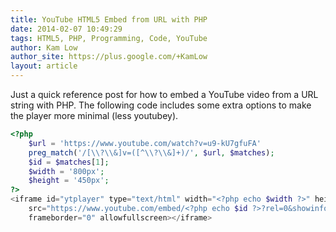 ```yaml
---
title: YouTube HTML5 Embed from URL with PHP
date: 2014-02-07 10:49:29
tags: HTML5, PHP, Programming, Code, YouTube
author: Kam Low
author_site: https://plus.google.com/+KamLow
layout: article
---
```


Just a quick reference post for how to embed a YouTube video from a URL string with PHP.
The following code includes some extra options to make the player more minimal (less youtubey).

~~~ php
<?php
    $url = 'https://www.youtube.com/watch?v=u9-kU7gfuFA'
    preg_match('/[\\?\\&]v=([^\\?\\&]+)/', $url, $matches);
    $id = $matches[1];
    $width = '800px';
    $height = '450px';
?>
<iframe id="ytplayer" type="text/html" width="<?php echo $width ?>" height="<?php echo $height ?>"
    src="https://www.youtube.com/embed/<?php echo $id ?>?rel=0&showinfo=0&color=white&iv_load_policy=3"
    frameborder="0" allowfullscreen></iframe> 
~~~ 